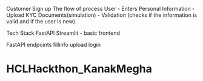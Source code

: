 Customer Sign up
The flow of process
User   -  Enters Personal Information - Upload KYC Documents(simulation) - Validation (checks if the information is valid and if the user is new)

Tech Stack
FastAPI 
Streamlit - basic frontend

FastAPI endpoints
fillinfo
upload
login
# HCLHackthon_KanakMegha
